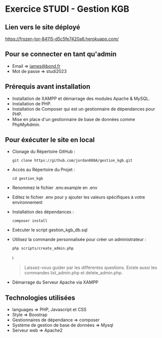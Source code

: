 # Exercice STUDI - Gestion KGB

## Lien vers le site déployé
https://frozen-tor-84115-d5c5fe7420a6.herokuapp.com/

## Pour se connecter en tant qu'admin
- Email => james@bond.fr
- Mot de passe => studi2023

## Prérequis avant installation
- Installation de XAMPP et démarrage des modules Apache & MySQL.
- Installation de PHP.
- Installation de Composer qui est un gestionnaire de dépendances pour PHP.
- Mise en place d'un gestionnaire de base de données comme PhpMyAdmin.

## Pour éxécuter le site en local
- Clonage du Répertoire GitHub :
  ```
  git clone https://github.com/jordan008A/gestion_kgb.git
  ```
- Accès au Répertoire du Projet :
  ```
  cd gestion_kgb
  ```
- Renommez le fichier .env.example en .env

- Editez le fichier .env pour y ajouter les valeurs spécifiques à votre environnement

- Installation des dépendances :
  ```
  composer install
   ```
- Exécuter le script gestion_kgb_db.sql

- Utilisez la commande personnalisée pour créer un administrateur :
  ```
  php scripts/create_admin.php
  ``` 
  :information_source:
  > Laissez-vous guider par les différentes questions.
  > Existe aussi les commandes list_admin.php et delete_admin.php.

- Démarrage du Serveur Apache via XAMPP

## Technologies utilisées
- languages => PHP, Javascript et CSS
- Style => Boostrap
- Gestionnaires de dépendance => composer
- Système de gestion de base de données => Mysql
- Serveur web => Apache2
